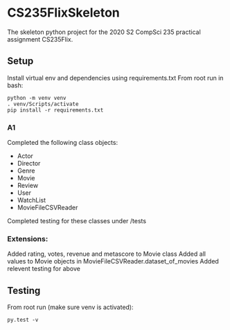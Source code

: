 # CS235FlixSkeleton
The skeleton python project for the 2020 S2 CompSci 235 practical assignment CS235Flix.

## Setup
Install virtual env and dependencies using requirements.txt
From root run in bash:
```shell
python -m venv venv
. venv/Scripts/activate
pip install -r requirements.txt
```

### A1
Completed the following class objects:
- Actor
- Director
- Genre
- Movie
- Review
- User
- WatchList
- MovieFileCSVReader

Completed testing for these classes under /tests

### Extensions:

Added rating, votes, revenue and metascore to Movie class
Added all values to Movie objects in MovieFileCSVReader.dataset_of_movies
Added relevent testing for above

## Testing
From root run (make sure venv is activated):
```shell
py.test -v
```